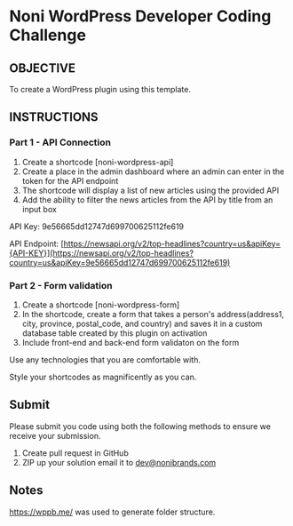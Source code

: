 # Noni WordPress Developer Coding Challenge

## OBJECTIVE

To create a WordPress plugin using this template.

## INSTRUCTIONS

### Part 1 - API Connection

1.  Create a shortcode [noni-wordpress-api]
2.  Create a place in the admin dashboard where an admin can enter in the token for the API endpoint
3.  The shortcode will display a list of new articles using the provided API
4.  Add the ability to filter the news articles from the API by title from an input box

API Key: 9e56665dd12747d699700625112fe619

API Endpoint: [https://newsapi.org/v2/top-headlines?country=us&apiKey={API-KEY}](https://newsapi.org/v2/top-headlines?country=us&apiKey=9e56665dd12747d699700625112fe619)

### Part 2 - Form validation

1.  Create a shortcode [noni-wordpress-form]
2.  In the shortcode, create a form that takes a person's address(address1, city, province, postal_code, and country) and saves it in a custom database table created by this plugin on activation
3.  Include front-end and back-end form validaton on the form

Use any technologies that you are comfortable with.

Style your shortcodes as magnificently as you can.

## Submit

Please submit you code using both the following methods to ensure we receive your submission.

1.  Create pull request in GitHub
2.  ZIP up your solution email it to dev@nonibrands.com

## Notes

https://wppb.me/ was used to generate folder structure.

